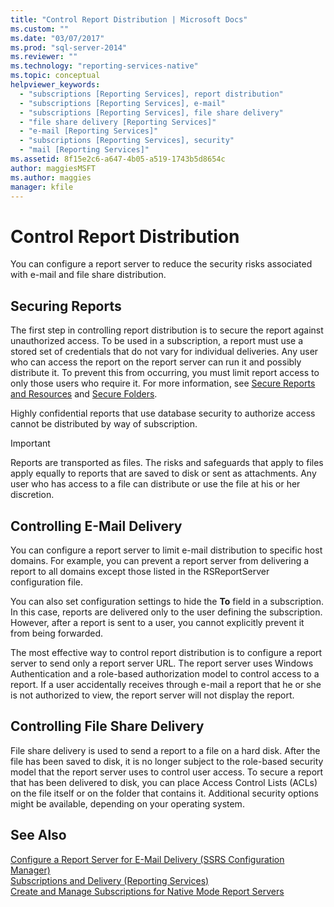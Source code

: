 ```yaml
---
title: "Control Report Distribution | Microsoft Docs"
ms.custom: ""
ms.date: "03/07/2017"
ms.prod: "sql-server-2014"
ms.reviewer: ""
ms.technology: "reporting-services-native"
ms.topic: conceptual
helpviewer_keywords: 
  - "subscriptions [Reporting Services], report distribution"
  - "subscriptions [Reporting Services], e-mail"
  - "subscriptions [Reporting Services], file share delivery"
  - "file share delivery [Reporting Services]"
  - "e-mail [Reporting Services]"
  - "subscriptions [Reporting Services], security"
  - "mail [Reporting Services]"
ms.assetid: 8f15e2c6-a647-4b05-a519-1743b5d8654c
author: maggiesMSFT
ms.author: maggies
manager: kfile
---
```

# Control Report Distribution
  You can configure a report server to reduce the security risks associated with e-mail and file share distribution.  
  
## Securing Reports  
 The first step in controlling report distribution is to secure the report against unauthorized access. To be used in a subscription, a report must use a stored set of credentials that do not vary for individual deliveries. Any user who can access the report on the report server can run it and possibly distribute it. To prevent this from occurring, you must limit report access to only those users who require it. For more information, see [Secure Reports and Resources](security/secure-reports-and-resources.md) and [Secure Folders](security/secure-folders.md).  
  
 Highly confidential reports that use database security to authorize access cannot be distributed by way of subscription.  
  
> [!IMPORTANT]  
>  Reports are transported as files. The risks and safeguards that apply to files apply equally to reports that are saved to disk or sent as attachments. Any user who has access to a file can distribute or use the file at his or her discretion.  
  
## Controlling E-Mail Delivery  
 You can configure a report server to limit e-mail distribution to specific host domains. For example, you can prevent a report server from delivering a report to all domains except those listed in the RSReportServer configuration file.  
  
 You can also set configuration settings to hide the **To** field in a subscription. In this case, reports are delivered only to the user defining the subscription. However, after a report is sent to a user, you cannot explicitly prevent it from being forwarded.  
  
 The most effective way to control report distribution is to configure a report server to send only a report server URL. The report server uses Windows Authentication and a role-based authorization model to control access to a report. If a user accidentally receives through e-mail a report that he or she is not authorized to view, the report server will not display the report.  
  
## Controlling File Share Delivery  
 File share delivery is used to send a report to a file on a hard disk. After the file has been saved to disk, it is no longer subject to the role-based security model that the report server uses to control user access. To secure a report that has been delivered to disk, you can place Access Control Lists (ACLs) on the file itself or on the folder that contains it. Additional security options might be available, depending on your operating system.  
  
## See Also  
 [Configure a Report Server for E-Mail Delivery &#40;SSRS Configuration Manager&#41;](../../2014/sql-server/install/configure-a-report-server-for-e-mail-delivery-ssrs-configuration-manager.md)   
 [Subscriptions and Delivery &#40;Reporting Services&#41;](subscriptions/subscriptions-and-delivery-reporting-services.md)   
 [Create and Manage Subscriptions for Native Mode Report Servers](../../2014/reporting-services/create-manage-subscriptions-native-mode-report-servers.md)  
  
  
